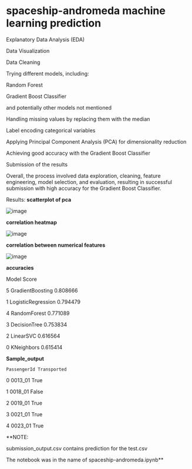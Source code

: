 # spaceship-andromeda machine learning prediction

Explanatory Data Analysis (EDA)

Data Visualization

Data Cleaning

Trying different models, including:

Random Forest

Gradient Boost Classifier

and potentially other models not mentioned

Handling missing values by replacing them with the median

Label encoding categorical variables

Applying Principal Component Analysis (PCA) for dimensionality reduction

Achieving good accuracy with the Gradient Boost Classifier

Submission of the results

Overall, the process involved data exploration, cleaning, feature engineering, model selection, and evaluation, resulting in successful submission with high accuracy for the Gradient Boost Classifier.


Results:
**scatterplot of pca**

![image](https://github.com/Grunt-prog/spaceship-andromeda/assets/86661317/a0eff476-4524-4ccd-b8b5-871496fc3d3e)

**correlation heatmap**

![image](https://github.com/Grunt-prog/spaceship-andromeda/assets/86661317/d499f5ea-a9d3-4c3b-b4d0-0ab3121bed50)

**correlation between numerical features**

![image](https://github.com/Grunt-prog/spaceship-andromeda/assets/86661317/210389c4-f2c8-4e52-9af0-d4ff3ec0ad73)

**accuracies**

Model	Score

5	GradientBoosting	0.808666

1	LogisticRegression	0.794479

4	RandomForest	0.771089

3	DecisionTree	0.753834

2	LinearSVC	0.616564

0	KNeighbors	0.615414

**Sample_output**

	PassengerId	Transported

0	0013_01	True

1	0018_01	False

2	0019_01	True

3	0021_01	True

4	0023_01	True

**NOTE: 

submission_output.csv contains prediction for the test.csv

The notebook was in the name of spaceship-andromeda.ipynb**
